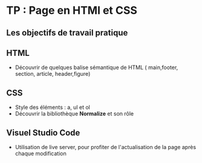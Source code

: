 # TP : Page en HTMl et CSS

## Les objectifs de travail pratique 

## HTML
- Découvrir de quelques balise sémantique de HTML ( main,footer, section, article, header,figure)
## CSS
- Style des éléments : a, ul et ol
- Découvrir la bibliothèque **Normalize** et son rôle

## Visuel Studio Code
- Utilisation de live server, pour profiter de l'actualisation de la page après chaque modification